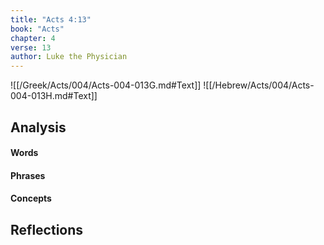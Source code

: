 ```yaml
---
title: "Acts 4:13"
book: "Acts"
chapter: 4
verse: 13
author: Luke the Physician
---
```

![[/Greek/Acts/004/Acts-004-013G.md#Text]]
![[/Hebrew/Acts/004/Acts-004-013H.md#Text]]

## Analysis

#### Words

#### Phrases

#### Concepts

## Reflections
